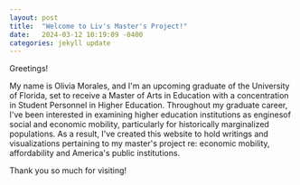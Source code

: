 ```yaml
---
layout: post
title:  "Welcome to Liv's Master's Project!"
date:   2024-03-12 10:19:09 -0400
categories: jekyll update
---
```

Greetings!

My name is Olivia Morales, and I'm an upcoming graduate of the University of Florida, set to receive a Master of Arts in Education with a concentration in 
Student Personnel in Higher Education. Throughout my graduate career, I've been interested in examining higher education institutions as enginesof social and 
economic mobility, particularly for historically marginalized populations. As a result, I've created this website to hold writings and visualizations pertaining 
to my master's project re: economic mobility, affordability and America's public institutions. 

Thank you so much for visiting!  
